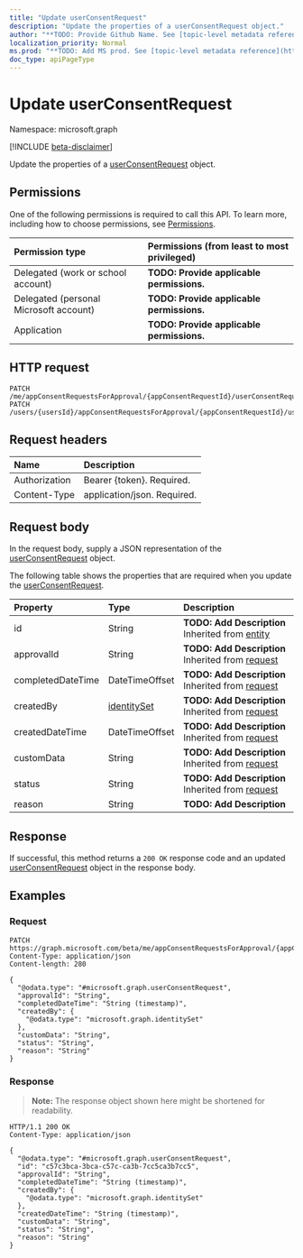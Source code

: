 ```yaml
---
title: "Update userConsentRequest"
description: "Update the properties of a userConsentRequest object."
author: "**TODO: Provide Github Name. See [topic-level metadata reference](https://msgo.azurewebsites.net/add/document/guidelines/metadata.html#topic-level-metadata)**"
localization_priority: Normal
ms.prod: "**TODO: Add MS prod. See [topic-level metadata reference](https://msgo.azurewebsites.net/add/document/guidelines/metadata.html#topic-level-metadata)**"
doc_type: apiPageType
---
```


# Update userConsentRequest
Namespace: microsoft.graph

[!INCLUDE [beta-disclaimer](../../includes/beta-disclaimer.md)]

Update the properties of a [userConsentRequest](../resources/userconsentrequest.md) object.

## Permissions
One of the following permissions is required to call this API. To learn more, including how to choose permissions, see [Permissions](/graph/permissions-reference).

|Permission type|Permissions (from least to most privileged)|
|:---|:---|
|Delegated (work or school account)|**TODO: Provide applicable permissions.**|
|Delegated (personal Microsoft account)|**TODO: Provide applicable permissions.**|
|Application|**TODO: Provide applicable permissions.**|

## HTTP request

<!-- {
  "blockType": "ignored"
}
-->
``` http
PATCH /me/appConsentRequestsForApproval/{appConsentRequestId}/userConsentRequests/{userConsentRequestId}
PATCH /users/{usersId}/appConsentRequestsForApproval/{appConsentRequestId}/userConsentRequests/{userConsentRequestId}
```

## Request headers
|Name|Description|
|:---|:---|
|Authorization|Bearer {token}. Required.|
|Content-Type|application/json. Required.|

## Request body
In the request body, supply a JSON representation of the [userConsentRequest](../resources/userconsentrequest.md) object.

The following table shows the properties that are required when you update the [userConsentRequest](../resources/userconsentrequest.md).

|Property|Type|Description|
|:---|:---|:---|
|id|String|**TODO: Add Description** Inherited from [entity](../resources/entity.md)|
|approvalId|String|**TODO: Add Description** Inherited from [request](../resources/request.md)|
|completedDateTime|DateTimeOffset|**TODO: Add Description** Inherited from [request](../resources/request.md)|
|createdBy|[identitySet](../resources/identityset.md)|**TODO: Add Description** Inherited from [request](../resources/request.md)|
|createdDateTime|DateTimeOffset|**TODO: Add Description** Inherited from [request](../resources/request.md)|
|customData|String|**TODO: Add Description** Inherited from [request](../resources/request.md)|
|status|String|**TODO: Add Description** Inherited from [request](../resources/request.md)|
|reason|String|**TODO: Add Description**|



## Response

If successful, this method returns a `200 OK` response code and an updated [userConsentRequest](../resources/userconsentrequest.md) object in the response body.

## Examples

### Request
<!-- {
  "blockType": "request",
  "name": "update_userconsentrequest"
}
-->
``` http
PATCH https://graph.microsoft.com/beta/me/appConsentRequestsForApproval/{appConsentRequestId}/userConsentRequests/{userConsentRequestId}
Content-Type: application/json
Content-length: 280

{
  "@odata.type": "#microsoft.graph.userConsentRequest",
  "approvalId": "String",
  "completedDateTime": "String (timestamp)",
  "createdBy": {
    "@odata.type": "microsoft.graph.identitySet"
  },
  "customData": "String",
  "status": "String",
  "reason": "String"
}
```


### Response
>**Note:** The response object shown here might be shortened for readability.
<!-- {
  "blockType": "response",
  "truncated": true
}
-->
``` http
HTTP/1.1 200 OK
Content-Type: application/json

{
  "@odata.type": "#microsoft.graph.userConsentRequest",
  "id": "c57c3bca-3bca-c57c-ca3b-7cc5ca3b7cc5",
  "approvalId": "String",
  "completedDateTime": "String (timestamp)",
  "createdBy": {
    "@odata.type": "microsoft.graph.identitySet"
  },
  "createdDateTime": "String (timestamp)",
  "customData": "String",
  "status": "String",
  "reason": "String"
}
```

